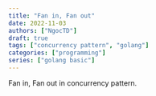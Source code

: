 ```yaml
---
title: "Fan in, Fan out"
date: 2022-11-03
authors: ["NgocTD"]
draft: true
tags: ["concurrency pattern", "golang"]
categories: ["programming"]
series: ["golang basic"]
---
```


Fan in, Fan out in concurrency pattern.